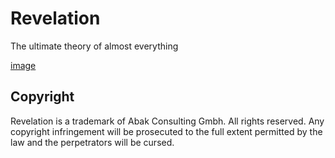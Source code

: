 # Revelation
The ultimate theory of almost everything

[image](Pi-dimension.jpg)

## Copyright
Revelation is a trademark of Abak Consulting Gmbh. All rights reserved. Any copyright infringement will be prosecuted to the full extent permitted by the law and the perpetrators will be cursed.
